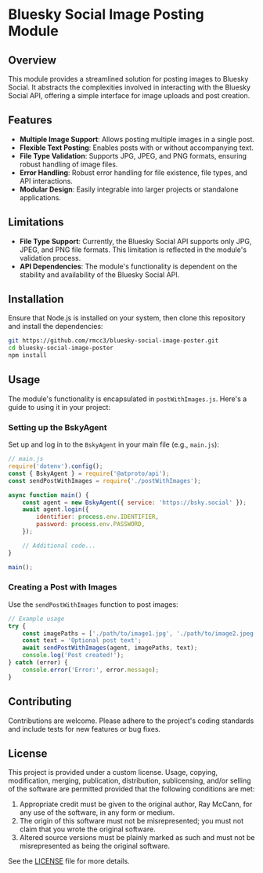 # Bluesky Social Image Posting Module

## Overview
This module provides a streamlined solution for posting images to Bluesky Social. It abstracts the complexities involved in interacting with the Bluesky Social API, offering a simple interface for image uploads and post creation.

## Features
- **Multiple Image Support**: Allows posting multiple images in a single post.
- **Flexible Text Posting**: Enables posts with or without accompanying text.
- **File Type Validation**: Supports JPG, JPEG, and PNG formats, ensuring robust handling of image files.
- **Error Handling**: Robust error handling for file existence, file types, and API interactions.
- **Modular Design**: Easily integrable into larger projects or standalone applications.

## Limitations
- **File Type Support**: Currently, the Bluesky Social API supports only JPG, JPEG, and PNG file formats. This limitation is reflected in the module's validation process.
- **API Dependencies**: The module's functionality is dependent on the stability and availability of the Bluesky Social API.

## Installation
Ensure that Node.js is installed on your system, then clone this repository and install the dependencies:

```bash
git https://github.com/rmcc3/bluesky-social-image-poster.git
cd bluesky-social-image-poster
npm install
```

## Usage
The module's functionality is encapsulated in `postWithImages.js`. Here's a guide to using it in your project:

### Setting up the BskyAgent
Set up and log in to the `BskyAgent` in your main file (e.g., `main.js`):

```javascript
// main.js
require('dotenv').config();
const { BskyAgent } = require('@atproto/api');
const sendPostWithImages = require('./postWithImages');

async function main() {
    const agent = new BskyAgent({ service: 'https://bsky.social' });
    await agent.login({
        identifier: process.env.IDENTIFIER,
        password: process.env.PASSWORD,
    });

    // Additional code...
}

main();
```

### Creating a Post with Images
Use the `sendPostWithImages` function to post images:

```javascript
// Example usage
try {
    const imagePaths = ['./path/to/image1.jpg', './path/to/image2.jpeg'];
    const text = 'Optional post text';
    await sendPostWithImages(agent, imagePaths, text);
    console.log('Post created!');
} catch (error) {
    console.error('Error:', error.message);
}
```

## Contributing
Contributions are welcome. Please adhere to the project's coding standards and include tests for new features or bug fixes.

## License
This project is provided under a custom license. Usage, copying, modification, merging, publication, distribution, sublicensing, and/or selling of the software are permitted provided that the following conditions are met:

1. Appropriate credit must be given to the original author, Ray McCann, for any use of the software, in any form or medium.
2. The origin of this software must not be misrepresented; you must not claim that you wrote the original software.
3. Altered source versions must be plainly marked as such and must not be misrepresented as being the original software.

See the [LICENSE](LICENSE.md) file for more details.
